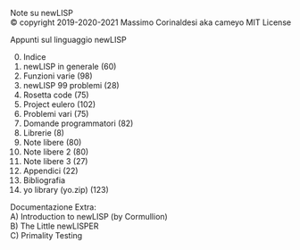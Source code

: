 Note su newLISP  
© copyright 2019-2020-2021 Massimo Corinaldesi aka cameyo
MIT License  
    
Appunti sul linguaggio newLISP  
  
00) Indice  
01) newLISP in generale (60)  
02) Funzioni varie (98)  
03) newLISP 99 problemi (28)  
04) Rosetta code (75)  
05) Project eulero (102)  
06) Problemi vari (75)  
07) Domande programmatori (82)  
08) Librerie (8)  
09) Note libere (80)  
10) Note libere 2 (80)  
11) Note libere 3 (27)  
12) Appendici (22)  
13) Bibliografia  
99) yo library (yo.zip) (123)  
  
Documentazione Extra:  
A) Introduction to newLISP (by Cormullion)  
B) The Little newLISPER  
C) Primality Testing  

